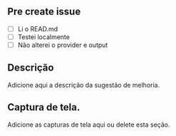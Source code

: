 ## Pre create issue

- [ ] Li o READ.md
- [ ] Testei localmente
- [ ] Não alterei o provider e output

## Descrição

Adicione aqui a descrição da sugestão de melhoria.

## Captura de tela.

Adicione as capturas de tela aqui ou delete esta seção.